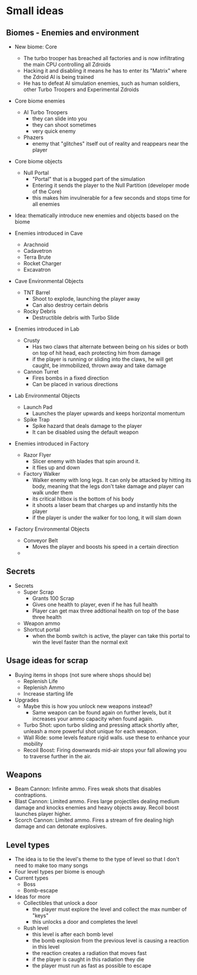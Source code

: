 # Small ideas

## Biomes - Enemies and environment

- New biome: Core
    - The turbo trooper has breached all factories and is now infiltrating the main CPU controlling all Zdroids
    - Hacking it and disabling it means he has to enter its "Matrix" where the Zdroid AI is being trained
    - He has to defeat AI simulation enemies, such as human soldiers, other Turbo Troopers and Experimental Zdroids
- Core biome enemies
    - AI Turbo Troopers
        - they can slide into you
        - they can shoot sometimes
        - very quick enemy
    - Phazers
        - enemy that "glitches" itself out of reality and reappears near the player
- Core biome objects
    - Null Portal
        - "Portal" that is a bugged part of the simulation
        - Entering it sends the player to the Null Partition (developer mode of the Core)
        - this makes him invulnerable for a few seconds and stops time for all enemies

- Idea: thematically introduce new enemies and objects based on the biome

- Enemies introduced in Cave
    - Arachnoid
    - Cadavetron
    - Terra Brute
    - Rocket Charger
    - Excavatron

- Cave Environmental Objects
    - TNT Barrel
        - Shoot to explode, launching the player away
        - Can also destroy certain debris
    - Rocky Debris
        - Destructible debris with Turbo Slide

-  Enemies introduced in Lab
    - Crusty
        - Has two claws that alternate between being on his sides or both on top of hit head, each protecting him from damage
        - if the player is running or sliding into the claws, he will get caught, be immobilized, thrown away and take damage
    - Cannon Turret
        - Fires bombs in a fixed direction
        - Can be placed in various directions

- Lab Environmental Objects
    - Launch Pad
        - Launches the player upwards and keeps horizontal momentum
    - Spike Trap
        - Spike hazard that deals damage to the player
        - It can be disabled using the default weapon

- Enemies introduced in Factory
    - Razor Flyer
        - Slicer enemy with blades that spin around it. 
        - it flies up and down 
    - Factory Walker
        - Walker enemy with long legs. It can only be attacked by hitting its body, meaning that the legs don't take damage and player can walk under them
        - its critical hitbox is the bottom of his body
        - it shoots a laser beam that charges up and instantly hits the player
        - if the player is under the walker for too long, it will slam down

- Factory Environmental Objects
    - Conveyor Belt
        - Moves the player and boosts his speed in a certain direction
    - 

## Secrets

- Secrets
    - Super Scrap
        - Grants 100 Scrap
        - Gives one health to player, even if he has full health
        - Player can get max three addtional health on top of the base three health
    - Weapon ammo
    - Shortcut portal
        - when the bomb switch is active, the player can take this portal to win the level faster than the normal exit
## Usage ideas for scrap

- Buying items in shops (not sure where shops should be)
    - Replenish Life
    - Replenish Ammo
    - Increase starting life
- Upgrades
    - Maybe this is how you unlock new weapons instead? 
        - Same weapon can be found again on further levels, but it increases your ammo capacity when found again. 
    - Turbo Shot: upon turbo sliding and pressing attack shortly after, unleash a more powerful shot unique for each weapon. 
    - Wall Ride: some levels feature rigid walls. use these to enhance your mobility
    - Recoil Boost: Firing downwards mid-air stops your fall allowing you to traverse further in the air. 

## Weapons

- Beam Cannon: Infinite ammo. Fires weak shots that disables contraptions. 
- Blast Cannon: Limited ammo. Fires large projectiles dealing medium damage and knocks enemies and heavy objects away. Recoil boost launches player higher. 
- Scorch Cannon: Limited ammo. Fires a stream of fire dealing high damage and can detonate explosives. 

## Level types

- The idea is to tie the level's theme to the type of level so that I don't need to make too many songs
- Four level types per biome is enough
- Current types
    - Boss
    - Bomb-escape
- Ideas for more
    - Collectibles that unlock a door
        - the player must explore the level and collect the max number of "keys"
        - this unlocks a door and completes the level
    - Rush level
        - this level is after each bomb level
        - the bomb explosion from the previous level is causing a reaction in this level
        - the reaction creates a radiation that moves fast
        - if the player is caught in this radiation they die
        - the player must run as fast as possible to escape 

